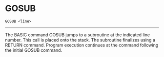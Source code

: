 # GOSUB

```
GOSUB <line>
```

---

The BASIC command GOSUB jumps to a subroutine at the indicated line number. This call is placed onto the stack. The subroutine finalizes using a RETURN command. Program execution continues at the command following the initial GOSUB command.

